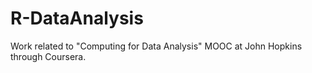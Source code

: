 R-DataAnalysis
==============

Work related to "Computing for Data Analysis" MOOC at John Hopkins through Coursera.
